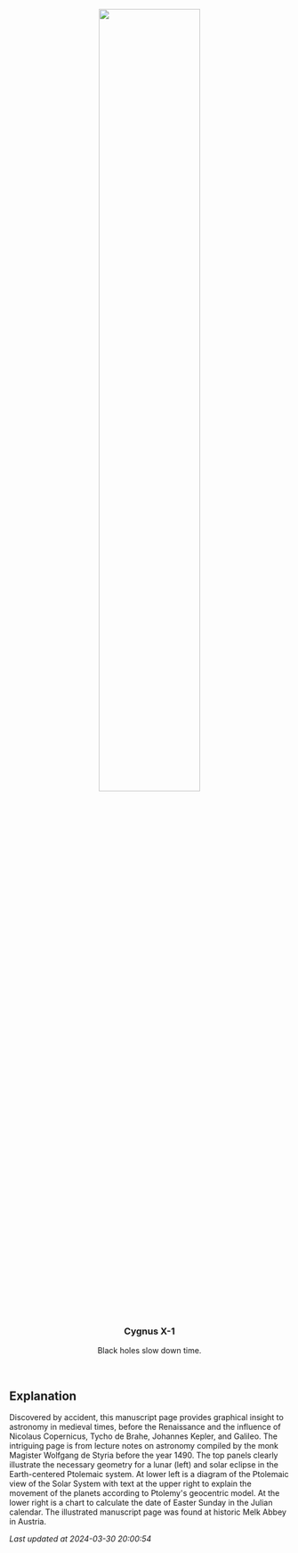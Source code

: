 <p align='center'>
    <img src='https://apod.nasa.gov/apod/image/2403/medieval_fragmentW600.jpg' width='60%' />
    <h3 align="center">Cygnus X-1</h3>
    <p align="center">Black holes slow down time.</p>
</p>
<br/>

Explanation
--
Discovered by accident, this manuscript page provides graphical insight to astronomy in medieval times, before the Renaissance and the influence of Nicolaus Copernicus, Tycho de Brahe, Johannes Kepler, and Galileo. The intriguing page is from lecture notes on astronomy compiled by the monk Magister Wolfgang de Styria before the year 1490. The top panels clearly illustrate the necessary geometry for a lunar (left) and solar eclipse in the Earth-centered Ptolemaic system. At lower left is a diagram of the Ptolemaic view of the Solar System with text at the upper right to explain the movement of the planets according to Ptolemy's geocentric model. At the lower right is a chart to calculate the date of Easter Sunday in the Julian calendar. The illustrated manuscript page was found at historic Melk Abbey in Austria.


*Last updated at 2024-03-30 20:00:54*
